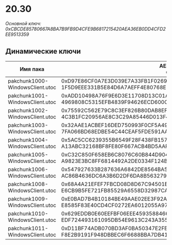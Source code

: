# 20.30

###### Основной ключ: 0xCBCDE85780667A8BA7B9FB9D4CFE9B6817215420AEA36EB0DD4CFD2EE9513359

## Динамические ключи

| Имя пака                          | AES Ключ</br>GUID                                                                                       | HiRes Текстуры |
|-----------------------------------|---------------------------------------------------------------------------------------------------------|----------------|
| pakchunk1000-WindowsClient.utoc   | 0xD97E86CF0A7E3D039E7A33FB1F0269F7C68EF694D50E75FFB79A5EE566B85B21</br>1F5D9EEE331B5E84D6A7AEFF4E80768E | ❌             |
| pakchunk1001-WindowsClient.utoc   | 0xADD10498A76F9E6D3E11708D13C01A2F75CEBD559F2DD31539F6582A3E0ACF08</br>4969808C5315EFB4839F94626ECD600C | ❌             |
| pakchunk1002-WindowsClient.utoc   | 0x75592C562E79C8C3EF826B80DAB8EF9720E5C92AD038AF30987DDA6BAF70B59A</br>4C3B1FC20956AE8C3C29A85446D013F4 | ❌             |
| pakchunk1003-WindowsClient.utoc   | 0x32AAE1ACBEF16DED750993F0CF5A494F1F0CF3250719EFD51CBDBD54A94A54A8</br>7FA066BD68EDBE54C44CEAF5FDE591AA | ❌             |
| pakchunk1004-WindowsClient.utoc   | 0x5AC5CC6239355B6549F28F438FB157B1A2AF1CD787C9DAF6909122C0F4483305</br>A13ABC32168BF8FE80F667ACB4BD5AAF | ❌             |
| pakchunk1005-WindowsClient.utoc   | 0xC32C850F658EB6C8076C60B844D904BCB14D81B65685199CBBC9501E0D140453</br>A9823E3BC8FF6814492A2DE0334F124B | ❌             |
| pakchunk1006-WindowsClient.utoc   | 0x547927633B287636A6842DE8564BA52FBB0CA6C464C3D65C09C4A0BAFF5B6523</br>AC86B4636DC6A3B6D2DF6DA8B5632796 | ❌             |
| pakchunk1008-WindowsClient.utoc   | 0x68A4A21EFEF7FBCD08D8D67C94501B57B091C9118EE0B37D27B6BA823879D5BE</br>E6CB9B5FE721FB85529A6558D32987CA | ❌             |
| pakchunk1009-WindowsClient.utoc   | 0xE0BAD7B4B10184BE49AAE02EE3F92AD438216F8FF7E796113ADDDC89783ECAC1</br>E8585F83E40CD4CF0272EA6012055A97 | ❌             |
| pakchunk1010-WindowsClient.utoc   | 0x629EDDB0E60EEFBF06EEE4593588466A0D9D893EF4BE1BB68405AF933BED1E38</br>EDF724493161095DB54E9613C243A355 | ❌             |
| pakchunk1011-WindowsClient.utoc   | 0xD11BF74ADB070BD3AF0BA50347E2FE08B833EB713EA8699EFB3C3AB1E6DDDAE7</br>F8E2B9191F948DBBEC6F6688BBA7DB41 | ❌             |
